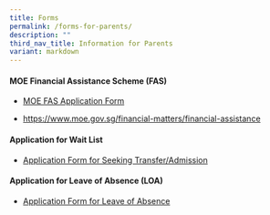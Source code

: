 ```yaml
---
title: Forms
permalink: /forms-for-parents/
description: ""
third_nav_title: Information for Parents
variant: markdown
---
```

#### MOE Financial Assistance Scheme (FAS)

* [MOE FAS Application Form](/files/Forms%20for%20Parents/GGAS_Application%20Form%20Nov%202022.pdf)

* <a target="\_blank" href="https://www.moe.gov.sg/financial-matters/financial-assistance">https://www.moe.gov.sg/financial-matters/financial-assistance</a>


#### Application for Wait List

* [Application Form for Seeking Transfer/Admission](/files/Application_Form_for_Transfer_2025.pdf)

#### Application for Leave of Absence (LOA)

*   <a target="\_blank" href="https://form.gov.sg/60b9973c3c599c0011f052a6">Application Form for Leave of Absence</a>